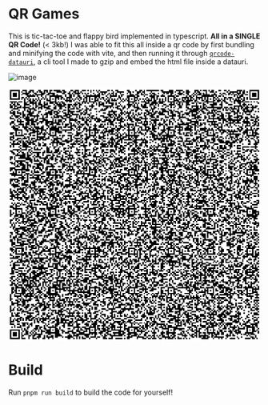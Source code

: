 # QR Games
This is tic-tac-toe and flappy bird implemented in typescript. **All in a SINGLE QR Code!** (< 3kb!)
I was able to fit this all inside a qr code by first bundling and minifying the code with vite, and then running it through [`qrcode-datauri`](https://github.com/Badbird5907/qrcode-datauri), a cli tool I made to gzip and embed the html file inside a datauri.

![image](https://github.com/user-attachments/assets/e883b985-17d0-48ed-85e9-b59ae5f097fc)


![qr](https://raw.githubusercontent.com/Badbird5907/qr-games/refs/heads/master/out/qr.png)


# Build
Run `pnpm run build` to build the code for yourself!

